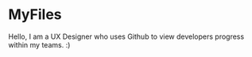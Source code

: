 # MyFiles
Hello, I am a UX Designer who uses Github to view developers progress within my teams.
:)

